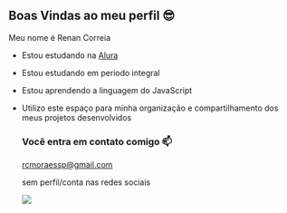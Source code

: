 ## Boas Vindas ao meu perfil 😎

Meu nome é Renan Correia 

- Estou estudando na [Alura](https://www.alura.com.br)
- Estou estudando em periodo integral
- Estou aprendendo a linguagem do JavaScript
- Utilizo este espaço para minha organização e compartilhamento dos meus projetos desenvolvidos

  ### Você entra em contato comigo 📫

  rcmoraessp@gmail.com

  sem perfil/conta nas redes sociais

  ![](https://media.tenor.com/agWRnwIHk0MAAAAi/%D0%B6%D1%83%D1%82%D0%BA%D0%B8%D0%B9%D0%BC%D0%B5%D1%81%D1%8F%D1%86-%D1%81%D0%BA%D0%B8%D0%B4%D0%B8%D0%BF%D0%B0%D0%BC%D0%BF.gif)
